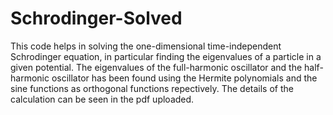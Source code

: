 # Schrodinger-Solved
This code helps in solving the one-dimensional time-independent Schrodinger equation, in particular finding the eigenvalues of a particle in a given potential. The eigenvalues of the  full-harmonic oscillator and the half-harmonic oscillator has been found using the Hermite polynomials and the sine functions as orthogonal functions repectively. The details of the calculation can be seen in the pdf uploaded.   
